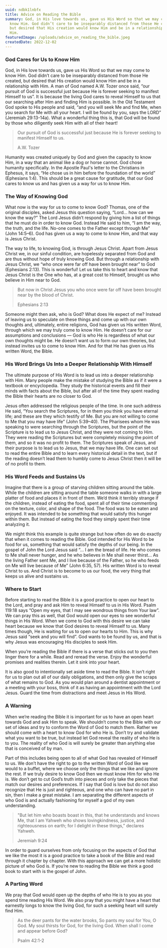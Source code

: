 ```yaml
---
uuid: ndbk1lnbfx
title: Advice on Reading the Bible
summary: God, in His love towards us, gave us His Word so that we may come to
  know Him. God didn’t care to be inseparably distanced from those He created,
  but desired that His creation would know Him and be in a relationship with
  Him.
featuredImage: /uploads/advice_on_reading_the_bible.jpeg
createdDate: 2022-12-02
---
```

### God Cares for Us to Know Him

God, in His love towards us, gave us His Word so that we may come to know Him. God didn’t care to be inseparably distanced from those He created, but desired that His creation would know Him and be in a relationship with Him. A man of God named A.W. Tozer once said, “our pursuit of God is successful just because He is forever seeking to manifest Himself to us”. It is because the living God cares to reveal Himself to us that our searching after Him and finding Him is possible. In the Old Testament God spoke to His people and said, “and you will seek Me and find Me, when you search for Me with all your heart. I will be found by you, says the LORD” (Jeremiah 29:13-14a). What a wonderful thing this is, that God will be found by those who diligently seek Him with all of their heart!

> Our pursuit of God is successful just because He is forever seeking to manifest Himself to us.
>
> A.W. Tozer

Humanity was created uniquely by God and given the capacity to know Him, in a way that an animal like a dog or horse cannot. God chose humanity specifically. In the Apostle Paul's letter to the Christians in Ephesus, it says, “He chose us in him before the foundation of the world” (Ephesians 1:4). This should be a great cause for gratitude, that our God cares to know us and has given us a way for us to know Him.

### The Way of Knowing God

What now is the way for us to come to know God? Thomas, one of the original disciples, asked Jesus this question saying, “Lord… how can we know the way?” The Lord Jesus didn’t respond by giving him a list of things that he must do in order to know God. Instead He said to him, “I am the way, the truth, and the life. No-one comes to the Father except through Me” (John 14:5–6). God has given us a way to come to know Him, and that way is Jesus Christ.

The way to life, to knowing God, is through Jesus Christ. Apart from Jesus Christ we, in our sinful condition, are hopelessly separated from God and are thus without hope of truly knowing God. But through a relationship with Jesus Christ, we “who once were far off have been brought near” to God (Ephesians 2:13). This is wonderful! Let us take this to heart and know that Jesus Christ is the One who has, at a great cost to Himself, brought us who believe in Him near to God.

> But now in Christ Jesus you who once were far off have been brought near by the blood of Christ.
>
> Ephesians 2:13

Someone might then ask, who is God? What does He expect of me? Instead of leaving us to speculate on these things and come up with our own thoughts and, ultimately, entire religions, God has given us His written Word, through which we may truly come to know Him. He doesn’t care for our assumptions and conclusions — God is who He is regardless of what our own thoughts might be. He doesn’t want us to form our own theories, but instead invites us to come to know Him. And for that He has given us His written Word, the Bible.

### His Word Brings Us Into a Deeper Relationship With Himself

The ultimate purpose of His Word is to lead us into a deeper relationship with Him. Many people make the mistake of studying the Bible as if it were a textbook or encyclopedia. They study the historical events and fill their minds with facts about the Bible, but after all of the time they spent reading the Bible their hearts are no closer to God. 

Jesus often addressed the religious people of the time. In one such address He said, “You search the Scriptures, for in them you think you have eternal life; and these are they which testify of Me. But you are not willing to come to Me that you may have life” (John 5:39–40). The Pharisees whom He was speaking to were searching through the Scriptures, but the point of the Scripture is to lead us to Jesus Christ, and they were not coming to Him. They were reading the Scriptures but were completely missing the point of them, and so it was no profit to them. The Scriptures speak of Jesus, and their purpose is to lead us to Jesus, that we may have life. One can set out to read the entire Bible and to learn every historical detail in the text, but if the reading doesn’t lead them to humbly come to Jesus Christ then it will be of no profit to them. 

### His Word Feeds and Sustains Us

Imagine that there is a group of starving children sitting around the table. While the children are sitting around the table someone walks in with a large platter of food and places it in front of them. We’d think it terribly strange if the children, instead of eating the food, spent all of their time commenting on the texture, color, and shape of the food. The food was to be eaten and enjoyed. It was intended to be something that would satisfy this hunger within them. But instead of eating the food they simply spent their time analyzing it.

We might think this example is quite strange but how often do we do exactly that when it comes to reading the Bible. God intended for His Word to be food for us, something that would satisfy the depths of our being. In the gospel of John the Lord Jesus said “… I am the bread of life. He who comes to Me shall never hunger, and he who believes in Me shall never thirst... As the living Father sent Me, and I live because of the Father, so he who feeds on Me will live because of Me” (John 6:35, 57). His written Word is to reveal Christ to us. And Christ is to become to us our food, the very thing that keeps us alive and sustains us.

### Where to Start

Before starting to read the Bible it is a good practice to open our heart to the Lord, and pray and ask Him to reveal Himself to us in His Word. Psalm 119:18 says “Open my eyes, that I may see wondrous things from Your law”. We can pray this as well, that God would open our eyes to see wonderful things in His Word. When we come to God with this desire we can take heart because we know that God desires to reveal Himself to us. Many times though, He is waiting for us to open our hearts to Him. This is why Jesus said “seek and you will find”. God wants to be found by us, and that is why Jesus was encouraging His disciples to seek Him.

When you’re reading the Bible if there is a verse that sticks out to you then linger there for a while. Read and reread the verse. Enjoy the wonderful promises and realities therein. Let it sink into your heart. 

It is also good to intentionally set aside time to read the Bible. It isn’t right for us to plan out all of our daily obligations, and then only give the scraps of what remains to God. As you would plan around a dentist appointment or a meeting with your boss, think of it as having an appointment with the Lord Jesus. Guard the time from distractions and meet Jesus in His Word.

### A Warning

When we’re reading the Bible it is important for us to have an open heart towards God and ask Him to speak. We shouldn’t come to the Bible with our set of ideas and try to conform the Word of God to match them. Rather we should come with a heart to know God for who He is. Don’t try and validate what you want to be true, but instead let God reveal the reality of who He is to you. The reality of who God is will surely be greater than anything else that is conceived of by man.

Part of this includes being open to all of what God has revealed of Himself to us. We don’t have the right to go to the written Word of God like we would to a buffet, where we choose only the things that we like and ignore the rest. If we truly desire to know God then we must know Him for who He is. We don’t get to cut God’s truth into pieces and only take the pieces that match our desires and preferences. If I say that God is love but do not also recognize that He is just and righteous, and one who can have no part in sin, then I make a great mistake. I am separating the different aspects of who God is and actually fashioning for myself a god of my own understanding.

> "But let him who boasts boast in this, that he understands and knows Me, that I am Yahweh who shows lovingkindness, justice, and righteousness on earth; for I delight in these things,” declares Yahweh.
>
> Jeremiah 9:24

In order to guard ourselves from only focusing on the aspects of God that we like the most it is a good practice to take a book of the Bible and read through it chapter by chapter. With this approach we can get a more holistic picture of who God is. If you’re new to reading the Bible we think a good book to start with is the gospel of John.

### A Parting Word

We pray that God would open up the depths of who He is to you as you spend time reading His Word. We also pray that you might have a heart that earnestly longs to know the living God, for such a seeking heart will surely find Him. 

> As the deer pants for the water brooks, So pants my soul for You, O God. My soul thirsts for God, for the living God. When shall I come and appear before God?
>
> Psalm 42:1-2
